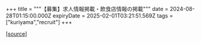 +++
title = """【募集】求人情報掲載・飲食店情報の掲載"""
date = 2024-08-28T01:15:00.000Z
expiryDate = 2025-02-01T03:21:51.569Z
tags = ["kuriyama","recruit"]
+++


[[source]](https://www.town.kuriyama.hokkaido.jp/soshiki/46/26544.html)
